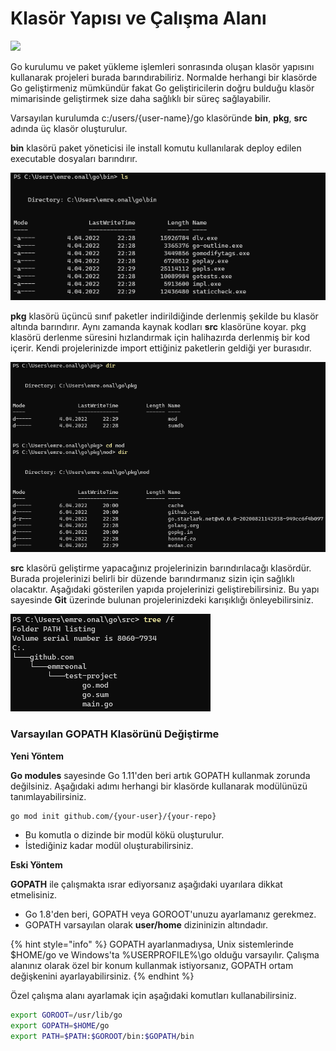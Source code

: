 # Klasör Yapısı ve Çalışma Alanı

![](../.gitbook/assets/1\_JD1bp9h9UB1nYax-lV2Q9A.png)

Go kurulumu ve paket yükleme işlemleri sonrasında oluşan klasör yapısını kullanarak projeleri burada barındırabiliriz. Normalde herhangi bir klasörde Go geliştirmeniz mümkündür fakat Go geliştiricilerin doğru bulduğu klasör mimarisinde geliştirmek size daha sağlıklı bir süreç sağlayabilir.

Varsayılan kurulumda c:/users/{user-name}/go klasöründe **bin**, **pkg**, **src** adında üç klasör oluşturulur.

**bin** klasörü paket yöneticisi ile install komutu kullanılarak deploy edilen executable dosyaları barındırır.

![](<../.gitbook/assets/image (7).png>)

**pkg** klasörü üçüncü sınıf paketler indirildiğinde derlenmiş şekilde bu klasör altında barındırır. Aynı zamanda kaynak kodları **src** klasörüne koyar. pkg klasörü derlenme süresini hızlandırmak için halihazırda derlenmiş bir kod içerir. Kendi projelerinizde import ettiğiniz paketlerin geldiği yer burasıdır.

![](<../.gitbook/assets/image (4) (1).png>)

**src** klasörü geliştirme yapacağınız projelerinizin barındırılacağı klasördür. Burada projelerinizi belirli bir düzende barındırmanız sizin için sağlıklı olacaktır. Aşağıdaki gösterilen yapıda projelerinizi geliştirebilirsiniz. Bu yapı sayesinde **Git** üzerinde bulunan projelerinizdeki karışıklığı önleyebilirsiniz.

![](<../.gitbook/assets/image (9) (1).png>)

### Varsayılan GOPATH Klasörünü Değiştirme

**Yeni Yöntem**

**Go modules** sayesinde Go 1.11'den beri artık GOPATH kullanmak zorunda değilsiniz. Aşağıdaki adımı herhangi bir klasörde kullanarak modülünüzü tanımlayabilirsiniz.

```bash
go mod init github.com/{your-user}/{your-repo}
```

* Bu komutla o dizinde bir modül kökü oluşturulur.
* İstediğiniz kadar modül oluşturabilirsiniz.

**Eski Yöntem**

**GOPATH** ile çalışmakta ısrar ediyorsanız aşağıdaki uyarılara dikkat etmelisiniz.

* Go 1.8'den beri, GOPATH veya GOROOT'unuzu ayarlamanız gerekmez.
* GOPATH varsayılan olarak **user/home** dizininizin altındadır.

{% hint style="info" %}
GOPATH ayarlanmadıysa, Unix sistemlerinde $HOME/go ve Windows'ta %USERPROFILE%\go olduğu varsayılır. Çalışma alanınız olarak özel bir konum kullanmak istiyorsanız, GOPATH ortam değişkenini ayarlayabilirsiniz.
{% endhint %}

Özel çalışma alanı ayarlamak için aşağıdaki komutları kullanabilirsiniz.

```bash
export GOROOT=/usr/lib/go
export GOPATH=$HOME/go
export PATH=$PATH:$GOROOT/bin:$GOPATH/bin
```
